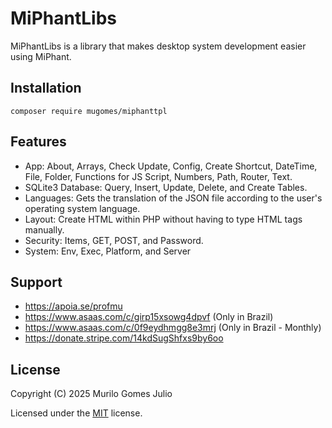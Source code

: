 # MiPhantLibs
MiPhantLibs is a library that makes desktop system development easier using MiPhant.

## Installation

`composer require mugomes/miphanttpl`

## Features

- App: About, Arrays, Check Update, Config, Create Shortcut, DateTime, File, Folder, Functions for JS Script, Numbers, Path, Router, Text.
- SQLite3 Database: Query, Insert, Update, Delete, and Create Tables.
- Languages: Gets the translation of the JSON file according to the user's operating system language.
- Layout: Create HTML within PHP without having to type HTML tags manually.
- Security: Items, GET, POST, and Password.
- System: Env, Exec, Platform, and Server

## Support

- https://apoia.se/profmu
- https://www.asaas.com/c/girp15xsowg4dpvf (Only in Brazil)
- https://www.asaas.com/c/0f9eydhmgg8e3mrj (Only in Brazil - Monthly)
- https://donate.stripe.com/14kdSugShfxs9by6oo

## License

Copyright (C) 2025 Murilo Gomes Julio

Licensed under the [MIT](https://github.com/mugomes/miphantlibs/blob/main/LICENSE) license.
